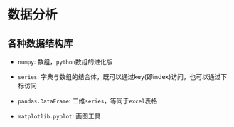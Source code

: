 # 数据分析

## 各种数据结构库

- `numpy`: 数组，`python`数组的进化版

- `series`: 字典与数组的结合体，既可以通过key(即index)访问，也可以通过下标访问

- `pandas.DataFrame`: 二维`series`，等同于`excel`表格

- `matplotlib.pyplot`: 画图工具
